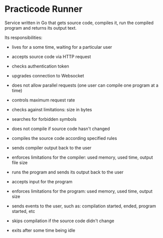 # Practicode Runner
Service written in Go that gets source code, compiles it, run the compiled program and returns its output text.

Its responsibilities:
- lives for a some time, waiting for a particular user
- accepts source code via HTTP request
- checks authentication token
- upgrades connection to Websocket
- does not allow parallel requests (one user can compile one program at a time)
- controls maximum request rate

- checks against limitations: size in bytes
- searches for forbidden symbols
- does not compile if source code hasn't changed

- compiles the source code according specified rules
- sends compiler output back to the user
- enforces limitations for the compiler: used memory, used time, output file size

- runs the program and sends its output back to the user
- accepts input for the program
- enforces limitations for the program: used memory, used time, output size
- sends events to the user, such as: compilation started, ended, program started, etc
- skips compilation if the source code didn't change

- exits after some time being idle
